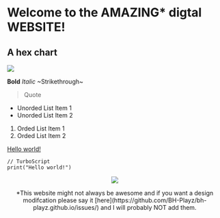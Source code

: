 # Welcome to the AMAZING* digtal WEBSITE!
## A hex chart
<img src="https://lh3.googleusercontent.com/fife/AGXqzDk_M9j3GQrqz1Twe-kmjXbtV_jcpIhUZ63_6ruptqLiXN0Ku7-3bY9eMHXNspDvIeSdkZx2_FyvJHPpP1R0AltHrHaoM8nz9GTdICAmtU5E1Xi5hLFo2BIuKhDCVzoCjgWLg_MYlNCEQyhlzQr-yaIadwldY_DWxnaU4Vv2guB2XpISzMHqqByfpErJ7bshG1AERJ8y3VH24d-pa7fhkjvJ0pbAAY_EY7FAVYsyECsd6AhURbbZb5nUtgV-SeuwAFh1ibLaxfT8rYv4ARG3ah5BxRfxwWB1yx9OL0xOps0dWOTLlYKFta3Y0tRyvl7BiwKObu7oqlGTm3TQ0zZZUyGvBROU89wcdHBrBdAFbWaUW-RSBEPNDcsvUXKwymgAH19NOH2Cfn7GGcWiW3JUOCoFC6oFV0lZ9vzWa-mws0ClY9su2x0mbEcOHQSk3LG_PYcNE9AvarXau4OB3V6SP-CrntC40qkwCof0wMgLG_j2KDVs8o0JasYXx4X-5Cz3hMNPsyDOqc4PhR09HgDUV0F5Lc-6LSew-_1DoyJ3XbOSmiuX4RmF66RvFSolYk106qVD2iwUo9XokXJlrUdTa1fvELG39oC3B3QN72xcUP1PE5uEBpZR6zKMfLC_aWvcrKwai-temkYZfZstdH-RvzkaDL7qxk9x3HBix_6cgUeJjPzgUKpkrAtmYltnQmG5BTNyILsTXaAH-8VfVkXFofD-ZGVFVPH49xNlKbdy4bUZYHi4x8Nj4VnG05_9e2beovSht541aO7gGFJoPw20wH3WdCGbSz25sFd6m_VAk71g9ga4Uwpx4P8znXQwfni9sIvdTPijKhazFOsJHFEGJS480vEOUvcTVSC1gM5oChy71lx7EmxsHrPLgYdCYQ3GdwpjKcpm5g_JhH1H5k2EC4U2FIrWWOk_g_cZs76o6oYSegUVi_bS4ETuRkHUVMIiXdnY_nAHjGVJ2JtNWB4NtyIcis2Dw50s9x4UgwaJvwENQgfscg0EO6Ce9hLh20BljUzGgGINfvtqRyNrdl3J7F-ExUv_OywKrETKuTyBaQRxC8WiAFRSnaeZZmvDD4eI6Z3Oe9QPZyFq8ml1xro82hxbohHOgkvvu95eaMh_-wpXiTStBcMECTTNjsuD7K7NzwS5v1MnVkeL1ufafFidtAC6it0JtlC40fNzLVA-NPqI7g2etouM5vZGsPU5cqGPA5tApOL4nSxiOAlncV3015mWvKj9sh0a26SlPu3uHqnzzb1JWWRxQzIuO5H33eTw8O9ug8QlR5OOoWpJgWbobmEy=s512">

**Bold**
*Italic*
~Strikethrough~
> Quote
* Unorded List Item 1
* Unorded List Item 2
1. Orded List Item 1
2. Orded List Item 2

[Hello world!](https://bh-playz.github.io/cuddly-browser-pages/)

```
// TurboScript
print("Hello world!")
```

<p align="center">
  <img src="https://bh-playz.github.io/img/Scratch">
</p>

<p align="center">
  *This website might not always be awesome and if you want a design modifcation please say it [here](https://github.com/BH-Playz/bh-playz.github.io/issues/) and I will probably NOT add them.
</p>
